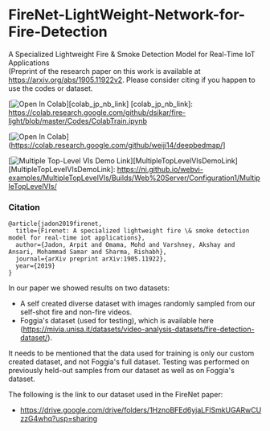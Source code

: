 # FireNet-LightWeight-Network-for-Fire-Detection
A Specialized Lightweight Fire & Smoke Detection Model for Real-Time IoT Applications  
(Preprint of the research paper on this work is available at https://arxiv.org/abs/1905.11922v2. Please consider citing if you happen to use the codes or dataset.
  
[![Open In Colab](https://colab.research.google.com/assets/colab-badge.svg)][colab_jp_nb_link] 
[colab_jp_nb_link]: https://colab.research.google.com/github/dsikar/fire-light/blob/master/Codes/ColabTrain.ipynb
  
[![Open In Colab](https://colab.research.google.com/assets/colab-badge.svg)](https://colab.research.google.com/github/weiji14/deepbedmap/]
  
[![Multiple Top-Level VIs Demo Link](https://img.shields.io/badge/Details-Demo_Link-green.svg)][MultipleTopLevelVIsDemoLink]
[MultipleTopLevelVIsDemoLink]: https://ni.github.io/webvi-examples/MultipleTopLevelVIs/Builds/Web%20Server/Configuration1/MultipleTopLevelVIs/
### Citation
```
@article{jadon2019firenet,
  title={Firenet: A specialized lightweight fire \& smoke detection model for real-time iot applications},
  author={Jadon, Arpit and Omama, Mohd and Varshney, Akshay and Ansari, Mohammad Samar and Sharma, Rishabh},
  journal={arXiv preprint arXiv:1905.11922},
  year={2019}
}
```

In our paper we showed results on two datasets:
- A self created diverse dataset with images randomly sampled from our self-shot fire and non-fire
videos.
- Foggia's dataset (used for testing), which is available here (https://mivia.unisa.it/datasets/video-analysis-datasets/fire-detection-dataset/).

It needs to be mentioned that the data used for training is only our custom created dataset, and not Foggia's full dataset. Testing was performed on previously held-out samples from our dataset as well as on Foggia's dataset. 

The following is the link to our dataset used in the FireNet paper:
- https://drive.google.com/drive/folders/1HznoBFEd6yjaLFlSmkUGARwCUzzG4whq?usp=sharing
